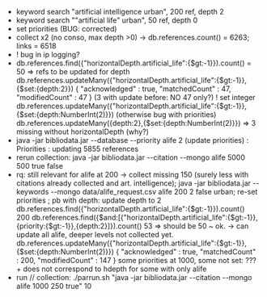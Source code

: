 
* keyword search "artificial intelligence urban", 200 ref, depth 2
* keyword search ""artificial life" urban", 50 ref, depth 0
* set priorities (BUG: corrected)
* collect x2 (no conso, max depth >0) -> db.references.count() = 6263; links = 6518
* ! bug in ip logging?
* db.references.find({"horizontalDepth.artificial_life":{$gt:-1}}).count() = 50 => refs to be updated for depth
db.references.updateMany({"horizontalDepth.artificial_life":{$gt:-1}},{$set:{depth:2}})
{ "acknowledged" : true, "matchedCount" : 47, "modifiedCount" : 47 } (3 with update before: NO 47 only?)
! set integer db.references.updateMany({"horizontalDepth.artificial_life":{$gt:-1}},{$set:{depth:NumberInt(2)}}) (otherwise bug with priorities)
db.references.updateMany({depth:2},{$set:{depth:NumberInt(2)}}) => 3 missing without horizontalDepth (why?)
* java -jar bibliodata.jar --database --priority alife 2 (update priorities) : Priorities : updating 5855 references
* rerun collection: java -jar bibliodata.jar --citation --mongo alife 5000 500 true false
* rq: still relevant for alife at 200 -> collect missing 150 (surely less with citations already collected and art. intelligence); java -jar bibliodata.jar --keywords --mongo data/alife_request.csv alife 200 2 false urban; re-set priorities ; pb with depth: update depth to 2 
db.references.find({"horizontalDepth.artificial_life":{$gt:-1}}).count()
200
db.references.find({$and:[{"horizontalDepth.artificial_life":{$gt:-1}},{priority:{$gt:-1}},{depth:2}]}).count()
53 => should be 50 ~ ok. -> can update all alife, deeper levels not collected yet.
db.references.updateMany({"horizontalDepth.artificial_life":{$gt:-1}},{$set:{depth:NumberInt(2)}})
{ "acknowledged" : true, "matchedCount" : 200, "modifiedCount" : 147 }
some priorities at 1000, some not set: ??? + does not correspond to hdepth for some with only alife
* run // collection: ./parrun.sh "java -jar bibliodata.jar --citation --mongo alife 1000 250 true" 10


